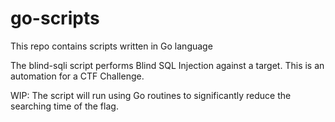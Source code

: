 # go-scripts
This repo contains scripts written in Go language

The blind-sqli script performs Blind SQL Injection against a target. This is an automation for a CTF Challenge.

WIP: The script will run using Go routines to significantly reduce the searching time of the flag.
